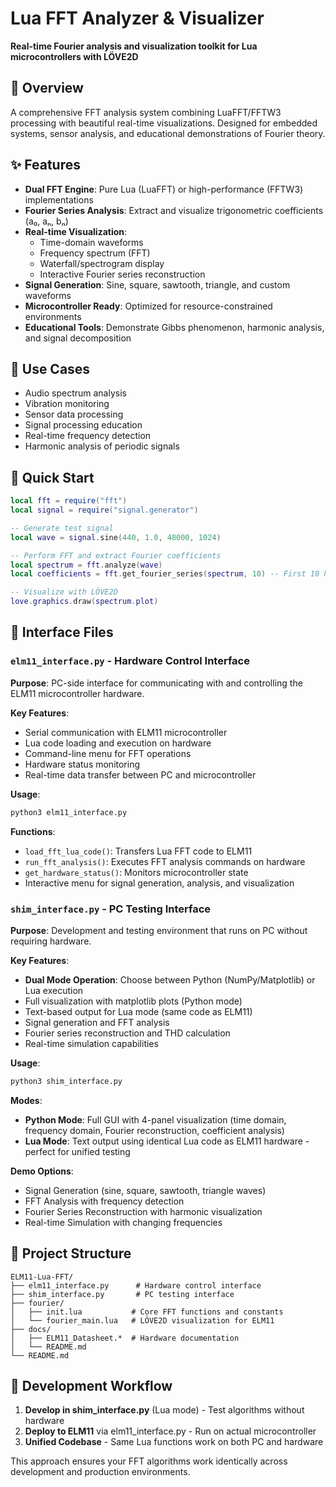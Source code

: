 # Lua FFT Analyzer & Visualizer

**Real-time Fourier analysis and visualization toolkit for Lua microcontrollers with LÖVE2D**

## 🌊 Overview

A comprehensive FFT analysis system combining LuaFFT/FFTW3 processing with beautiful real-time visualizations. Designed for embedded systems, sensor analysis, and educational demonstrations of Fourier theory.

## ✨ Features

- **Dual FFT Engine**: Pure Lua (LuaFFT) or high-performance (FFTW3) implementations
- **Fourier Series Analysis**: Extract and visualize trigonometric coefficients (a₀, aₙ, bₙ)
- **Real-time Visualization**: 
  - Time-domain waveforms
  - Frequency spectrum (FFT)
  - Waterfall/spectrogram display
  - Interactive Fourier series reconstruction
- **Signal Generation**: Sine, square, sawtooth, triangle, and custom waveforms
- **Microcontroller Ready**: Optimized for resource-constrained environments
- **Educational Tools**: Demonstrate Gibbs phenomenon, harmonic analysis, and signal decomposition

## 🎯 Use Cases

- Audio spectrum analysis
- Vibration monitoring
- Sensor data processing
- Signal processing education
- Real-time frequency detection
- Harmonic analysis of periodic signals

## 🚀 Quick Start

```lua
local fft = require("fft")
local signal = require("signal.generator")

-- Generate test signal
local wave = signal.sine(440, 1.0, 48000, 1024)

-- Perform FFT and extract Fourier coefficients
local spectrum = fft.analyze(wave)
local coefficients = fft.get_fourier_series(spectrum, 10) -- First 10 harmonics

-- Visualize with LÖVE2D
love.graphics.draw(spectrum.plot)
```

## 🔧 Interface Files

### `elm11_interface.py` - Hardware Control Interface
**Purpose**: PC-side interface for communicating with and controlling the ELM11 microcontroller hardware.

**Key Features**:
- Serial communication with ELM11 microcontroller
- Lua code loading and execution on hardware
- Command-line menu for FFT operations
- Hardware status monitoring
- Real-time data transfer between PC and microcontroller

**Usage**:
```bash
python3 elm11_interface.py
```

**Functions**:
- `load_fft_lua_code()`: Transfers Lua FFT code to ELM11
- `run_fft_analysis()`: Executes FFT analysis commands on hardware
- `get_hardware_status()`: Monitors microcontroller state
- Interactive menu for signal generation, analysis, and visualization

### `shim_interface.py` - PC Testing Interface
**Purpose**: Development and testing environment that runs on PC without requiring hardware.

**Key Features**:
- **Dual Mode Operation**: Choose between Python (NumPy/Matplotlib) or Lua execution
- Full visualization with matplotlib plots (Python mode)
- Text-based output for Lua mode (same code as ELM11)
- Signal generation and FFT analysis
- Fourier series reconstruction and THD calculation
- Real-time simulation capabilities

**Usage**:
```bash
python3 shim_interface.py
```

**Modes**:
- **Python Mode**: Full GUI with 4-panel visualization (time domain, frequency domain, Fourier reconstruction, coefficient analysis)
- **Lua Mode**: Text output using identical Lua code as ELM11 hardware - perfect for unified testing

**Demo Options**:
- Signal Generation (sine, square, sawtooth, triangle waves)
- FFT Analysis with frequency detection
- Fourier Series Reconstruction with harmonic visualization
- Real-time Simulation with changing frequencies

## 📁 Project Structure

```
ELM11-Lua-FFT/
├── elm11_interface.py      # Hardware control interface
├── shim_interface.py       # PC testing interface
├── fourier/
│   ├── init.lua           # Core FFT functions and constants
│   └── fourier_main.lua   # LÖVE2D visualization for ELM11
├── docs/
│   ├── ELM11_Datasheet.*  # Hardware documentation
│   └── README.md
└── README.md
```

## 🔄 Development Workflow

1. **Develop in shim_interface.py** (Lua mode) - Test algorithms without hardware
2. **Deploy to ELM11** via elm11_interface.py - Run on actual microcontroller
3. **Unified Codebase** - Same Lua functions work on both PC and hardware

This approach ensures your FFT algorithms work identically across development and production environments.
